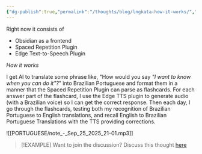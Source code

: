 ```yaml
---
{"dg-publish":true,"permalink":"/thoughts/blog/lngkata-how-it-works/","tags":["blogged","refactored","language"],"created":"2025-09-25T19:55:34.995+01:00","updated":"2025-09-25T21:01:56.021+01:00"}
---
```


Right now it consists of 
- Obsidian as a frontend
- Spaced Repetition Plugin
- Edge Text-to-Speech Plugin

*How it works*

I get AI to translate some phrase like, "How would you say *"I want to know when you can do it"?*" into Brazilian Portuguese and format them in a manner that the Spaced Repetition Plugin can parse as flashcards. For each answer part of the flashcard, I use the Edge TTS plugin to generate audio (with a Brazilian voice) so I can get the correct response. Then each day, I go through the flashcards, testing both my recognition of Brazilian Portuguese to English translations, and recall English to Brazilian Portuguese Translations with the TTS providing corrections.

![[PORTUGUESE/note_-_Sep_25_2025_21-01.mp3]]

> [!EXAMPLE] Want to join the discussion? Discuss this thought [here](https://bsky.app/profile/craigtkhill.bsky.social)
